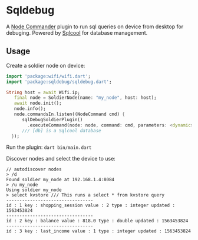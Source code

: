 # Sqldebug

A [Node Commander](https://github.com/synw/nodecommander) plugin to run sql queries on device from desktop for debuging. Powered by [Sqlcool](https://github.com/synw/sqlcool) for database management.

## Usage

Create a soldier node on device:

   ```dart
   import 'package:wifi/wifi.dart';
   import 'package:sqldebug/sqldebug.dart';

   String host = await Wifi.ip;
      final node = SoldierNode(name: "my_node", host: host);
      await node.init();
      node.info();
      node.commandsIn.listen((NodeCommand cmd) {
         sqlDebugSoldierPlugin()
           .executeCommand(node: node, command: cmd, parameters: <dynamic>[db]);
         /// [db] is a Sqlcool database
     });
   ```

Run the plugin: `dart bin/main.dart`

Discover nodes and select the device to use:

   ```
   // autodiscover nodes
   > /d
   Found soldier my_node at 192.168.1.4:8084
   > /u my_node
   Using soldier my_node
   > select kvstore /// This runs a select * from kvstore query
   ---------------------------------
   id : 1 key : shopping_session value : 2 type : integer updated : 1563453824
   ---------------------------------
   id : 2 key : balance value : 818.0 type : double updated : 1563453824
   ---------------------------------
   id : 3 key : last_income value : 1 type : integer updated : 1563453824
   ```
